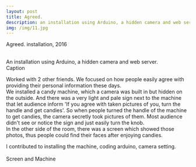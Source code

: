 ```yaml
---
layout: post
title: Agreed.
description: an installation using Arduino, a hidden camera and web server
img: /img/11.jpg
---
```


Agreed. installation, 2016


<div class="img_row">
	<img class="col one" src="{{ site.baseurl }}/img/1.jpg" alt="" title="example image"/>
	<img class="col one" src="{{ site.baseurl }}/img/12.jpg" alt="" title="example image"/>
	<img class="col one" src="{{ site.baseurl }}/img/1.jpg" alt="" title="example image"/>
</div>
<div class="col three caption">
	An installation using Arduino, a hidden camera and web server.
</div>
<div class="img_row">
	<img class="col three" src="{{ site.baseurl }}/img/13.jpg" alt="" title="example image"/>
</div>
<div class="col three caption">
	Caption
</div>
<p>
Worked with 2 other friends. We focused on how people easily agree with providing their personal information these days. <br/>
We installed a candy machine, which a camera was built in but hidden on the outside. And there was a very light and pale sign next to the machine that let audience inform 'If you agree with taken pictures of you, turn the handle and get candies'. So when people turned the handle of the machine to get candies, the camera secretly took pictures of them. Most audience didn't see or notice the sign and just easily turn the knob.<br/>
In the other side of the room, there was a screen which showed those photos, thus people could find their faces after enjoying candies.
</p>
I contributed to installing the machine, coding arduino, camera setting. 


<div class="img_row">
	<img class="col two" src="{{ site.baseurl }}/img/14.jpg" alt="" title="example image"/>
	<img class="col one" src="{{ site.baseurl }}/img/11.jpg" alt="" title="example image"/>
</div>
<div class="col three caption">
	Screen and Machine
</div>


<br/><br/><br/>
